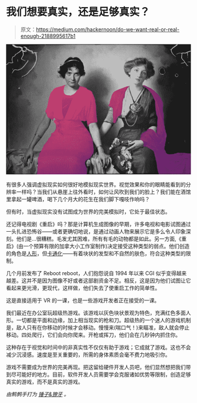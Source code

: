 # 我们想要真实，还是足够真实？

> 原文：<https://medium.com/hackernoon/do-we-want-real-or-real-enough-2188995617b1>

![](img/816bb2713ada0d43e5ad02c56773095a.png)

有很多人强调虚拟现实如何很好地模拟现实世界。视觉效果和你的眼睛能看到的分辨率一样吗？当我们从悬崖上往外看时，如何让风吹到我们的脸上？我们能在酒馆里拿起一罐啤酒，喝下几个月大的花生在我们脚下嘎吱作响吗？

但有时，当虚拟现实没有试图成为世界的完美模拟时，它处于最佳状态。

还记得电视剧《重启》吗？那是计算机生成图像的早期，许多电视和电影试图通过一头扎进恐怖谷——或者更确切地说，是通过动画人物来展示它是多么令人印象深刻。他们是…很糟糕。毛发尤其困难，所有有毛的动物都是如此。另一方面,《重启》(由一个预算有限的加拿大小工作室制作)决定接受这种类型的弱点。他们创造的角色是[人形](https://hackernoon.com/tagged/humanoid)，但[卡通化](https://hackernoon.com/tagged/cartoonish)——有着块状的发型和不自然的肤色，符合这种类型的限制。

几个月前发布了 Reboot reboot，人们抱怨说自 1994 年以来 CGI 似乎变得越来越差。这并不是因为图像不好或者这部剧资金不足。相反，这是因为他们试图让它看起来更光滑，更现代，这样做，他们失去了使重启工作的简单性。

这是直接适用于 VR 的一课，也是一些游戏开发者正在接受的一课。

我们最近在办公室玩超级热游戏。该游戏以灰色块状景观为特色，充满红色多面人形。一切都是平面和边缘，加上相当现实的枪和刀。超级热的一个迷人的游戏机制是，敌人只有在你移动的时候才会移动。慢慢来(喘口气！)来瞄准，敌人就会停止移动。四处爬行，它们会向你爬来。开枪或挥刀，他们会在几秒钟内抓住你。

这种存在于视觉和时间中的非真实性不仅仅有助于游戏；它成就了游戏。这也不会减少沉浸感。速度是至关重要的，所需的身体素质会毫不费力地吸引你。

游戏不需要成为世界的完美再现。把这留给硬件开发人员吧，他们显然想把我们带到尽可能好的地方。目前，软件开发人员需要学会克服诸如优势等限制，创造足够真实的游戏，而不是真实的游戏。

*由鹪鹩手打为* [*锤子&獠牙*](http://www.hammerandtusk.com) *。*